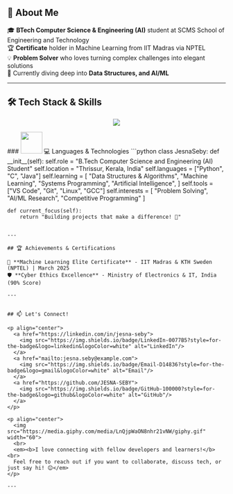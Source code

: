
## 🚀 About Me

🎓 **BTech Computer Science & Engineering (AI)** student at SCMS School of Engineering and Technology  
🏆 **Certificate** holder in Machine Learning from IIT Madras via NPTEL  
💡 **Problem Solver** who loves turning complex challenges into elegant solutions  
🌱 Currently diving deep into **Data Structures, and AI/ML**

---

## 🛠️ Tech Stack & Skills

<p align="center">
  <img src="https://skillicons.dev/icons?i=python,c,linux,git,vscode,github&theme=dark" />
</p>
### <img src="https://media.giphy.com/media/VgCDAzcKvsR6OM0uWg/giphy.gif" width="50"> 💻 Languages & Technologies
```python
class JesnaSeby:
    def __init__(self):
        self.role = "B.Tech Computer Science and Engineering (AI) Student"
        self.location = "Thrissur, Kerala, India"
        self.languages = ["Python", "C", "Java"]
        self.learning = [
            "Data Structures & Algorithms",
            "Machine Learning", 
            "Systems Programming",
            "Artificial Intelligence",
        ]
        self.tools = ["VS Code", "Git", "Linux", "GCC"]
        self.interests = [
            "Problem Solving",
            "AI/ML Research",
            "Competitive Programming"
        ]
    
    def current_focus(self):
        return "Building projects that make a difference! 🌟"
```

---

## 🏆 Achievements & Certifications

🥇 **Machine Learning Elite Certificate** - IIT Madras & KTH Sweden (NPTEL) | March 2025  
🛡️ **Cyber Ethics Excellence** - Ministry of Electronics & IT, India (90% Score)  

---


## 📫 Let's Connect!

<p align="center">
  <a href="https://linkedin.com/in/jesna-seby">
    <img src="https://img.shields.io/badge/LinkedIn-0077B5?style=for-the-badge&logo=linkedin&logoColor=white" alt="LinkedIn"/>
  </a>
  <a href="mailto:jesna.seby@example.com">
    <img src="https://img.shields.io/badge/Email-D14836?style=for-the-badge&logo=gmail&logoColor=white" alt="Email"/>
  </a>
  <a href="https://github.com/JESNA-SEBY">
    <img src="https://img.shields.io/badge/GitHub-100000?style=for-the-badge&logo=github&logoColor=white" alt="GitHub"/>
  </a>
</p>

<p align="center">
  <img src="https://media.giphy.com/media/LnQjpWaON8nhr21vNW/giphy.gif" width="60"> 
  <br>
  <em><b>I love connecting with fellow developers and learners!</b><br>
  Feel free to reach out if you want to collaborate, discuss tech, or just say hi! 😊</em>
</p>

---
